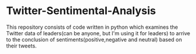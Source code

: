 # Twitter-Sentimental-Analysis
This repository consists of code written in python which examines the Twitter data of leaders(can be anyone, but I'm using it for leaders) to arrive to the conclusion of sentiments(positive,negative and neutral) based on their tweets.
